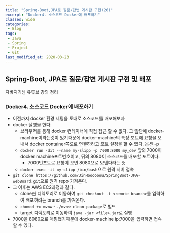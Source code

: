 ```yaml
---
title: "Spring-Boot,JPA로 질문/답변 게시판 구현(26)"
excerpt: "Docker4. 소스코드 Docker에 배포하기"
classes: wide
categories:
 - Blog
tags:
 - Java
 - Spring
 - Project
 - Git
last_modified_at: 2020-03-23
---
```




## Spring-Boot, JPA로 질문/잡변 게시판 구현 및 배포

자바지기님 유튜브 강의 정리

### Docker4. 소스코드 Docker에 배포하기

* 이전까지 docker 환경 세팅을 토대로 소스코드를 배포해보자
* docker 실행을 한다.
  * 브라우저를 통해 docker 컨테이너에 직접 접근 할 수 없다. 그 앞단에 docker-machine이라는것이 있기때문에 docker-machine의 특정 포트에 요청을 보내서 docker container쪽으로 연결하라고 포트 설정을 할 수 있다. 옵션 -p 
  * `docker run -dit --name my-slipp -p 7000:8080 my_dev` 앞의 7000이 docker machine포트번호이고, 뒤의 8080이 소스코드를 배포할 포트이다.
    * 7000번포트로 요청이 오면 8080으로 보낸다라는 뜻
  * `docker exec -it my-slipp /bin/bash`으로 원격 서버 접속
* `git clone https://github.com/JinHoooooou/SpringBoot-JPA-webBoard.git`으로 원격 repo 가져온다.
* 그 이후는 AWS EC2과정과 같다.
  * clone한 디렉토리로 이동하여 `git checkout -t <remote branch>`를 입력하여 배포하려는 branch를 가져온다.
  * `chomod +x mvnw` - `./mvnw clean package`로 빌드
  *  target 디렉토리로 이동하여 `java -jar <file>.jar`로 실행
* 7000을 8080으로 매핑했기때문에 docker-machine ip:7000을 입력하면 접속할 수 있다.

